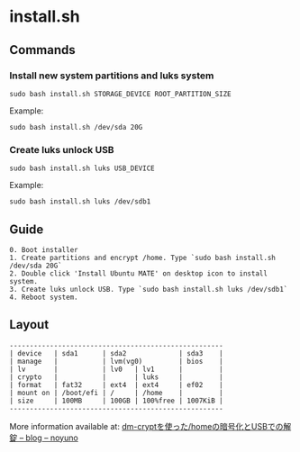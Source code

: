 # install.sh

## Commands

### Install new system partitions and luks system

    sudo bash install.sh STORAGE_DEVICE ROOT_PARTITION_SIZE

Example:

    sudo bash install.sh /dev/sda 20G

### Create luks unlock USB

    sudo bash install.sh luks USB_DEVICE

Example:

    sudo bash install.sh luks /dev/sdb1

## Guide

    0. Boot installer
    1. Create partitions and encrypt /home. Type `sudo bash install.sh /dev/sda 20G`
    2. Double click 'Install Ubuntu MATE' on desktop icon to install system.
    3. Create luks unlock USB. Type `sudo bash install.sh luks /dev/sdb1`
    4. Reboot system.

## Layout

    -----------------------------------------------------
    | device   | sda1      | sda2             | sda3    |
    | manage   |           | lvm(vg0)         | bios    |
    | lv       |           | lv0   | lv1      |         |
    | crypto   |           |       | luks     |         |
    | format   | fat32     | ext4  | ext4     | ef02    |
    | mount on | /boot/efi | /     | /home    |         |
    | size     | 100MB     | 100GB | 100%free | 1007KiB |
    -----------------------------------------------------

More information available at: [dm-cryptを使った/homeの暗号化とUSBでの解錠 – blog – noyuno](https://noyuno.github.io/blog/2017/04/09/crypto/)

